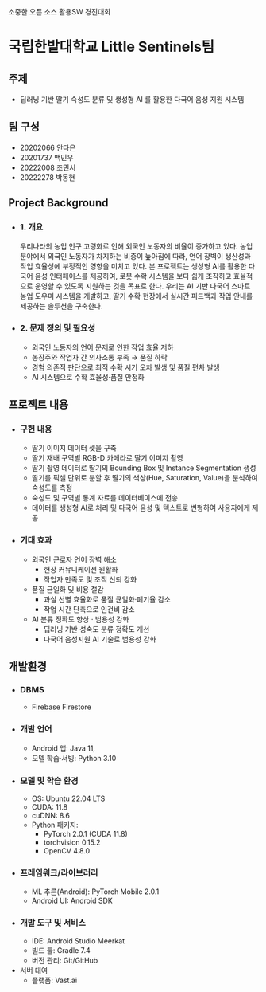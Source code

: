 소중한 오픈 소스 활용SW 경진대회 
# 국립한밭대학교 Little Sentinels팀

## 주제 
- 딥러닝 기반 딸기 숙성도 분류 및 생성형 AI 를 활용한 다국어 음성 지원 시스템 
 
  
## 팀 구성 
- 20202066 안다은
- 20201737 백민우
- 20222008 조민서
- 20222278 박동현

## Project Background
- ### 1. 개요
  우리나라의 농업 인구 고령화로 인해 외국인 노동자의 비율이 증가하고 있다. 농업 분야에서 외국인 노동자가 차지하는 비중이 높아짐에 따라, 언어 장벽이 생산성과 작업 효율성에 부정적인 영향을 미치고 있다.
  본 프로젝트는 생성형 AI를 활용한 다국어 음성 인터페이스를 제공하여, 로봇 수확 시스템을 보다 쉽게 조작하고 효율적으로 운영할 수 있도록 지원하는 것을 목표로 한다.
  우리는 AI 기반 다국어 스마트 농업 도우미 시스템을 개발하고, 딸기 수확 현장에서 실시간 피드백과 작업 안내를 제공하는 솔루션을 구축한다.
 
 - ### 2. 문제 정의 및 필요성
   - 외국인 노동자의 언어 문제로 인한 작업 효율 저하
   - 농장주와 작업자 간 의사소통 부족 → 품질 하락
   - 경험 의존적 판단으로 최적 수확 시기 오차 발생 및 품질 편차 발생 
   - AI 시스템으로 수확 효율성·품질 안정화

    
## 프로젝트 내용
  - ### 구현 내용
    - 딸기 이미지 데이터 셋을 구축
    - 딸기 재배 구역별 RGB-D 카메라로 딸기 이미지 촬영
    - 딸기 촬영 데이터로 딸기의 Bounding Box 및 Instance Segmentation 생성
    - 딸기를 픽셀 단위로 분할 후 딸기의 색상(Hue, Saturation, Value)을 분석하여 숙성도를 측정
    - 숙성도 및 구역별 통계 자료를 데이터베이스에 전송 
    - 데이터를 생성형 AI로 처리 및 다국어 음성 및 텍스트로 변형하여 사용자에게 제공
      
  - ### 기대 효과
    - 외국인 근로자 언어 장벽 해소
      - 현장 커뮤니케이션 원활화 
      - 작업자 만족도 및 조직 신뢰 강화
    - 품질 균일화 및 비용 절감
      - 과실 선별 효율화로 품질 균일화·폐기율 감소
      - 작업 시간 단축으로 인건비 감소
    - AI 분류 정확도 향상 · 범용성 강화
      - 딥러닝 기반 성숙도 분류 정확도 개선
      - 다국어 음성지원 AI 기술로 범용성 강화

## 개발환경
- ### DBMS  
  - Firebase Firestore
- ### 개발 언어  
  - Android 앱: Java 11,
  - 모델 학습·서빙: Python 3.10
- ### 모델 및 학습 환경  
  - OS: Ubuntu 22.04 LTS   
  - CUDA: 11.8  
  - cuDNN: 8.6  
  - Python 패키지:  
    - PyTorch 2.0.1 (CUDA 11.8)  
    - torchvision 0.15.2  
    - OpenCV 4.8.0  
- ### 프레임워크/라이브러리  
  - ML 추론(Android): PyTorch Mobile 2.0.1  
  - Android UI: Android SDK
- ### 개발 도구 및 서비스  
  - IDE: Android Studio Meerkat  
  - 빌드 툴: Gradle 7.4  
  - 버전 관리: Git/GitHub
- 서버 대여
  - 플랫폼: Vast.ai
